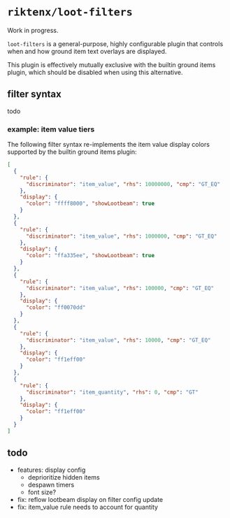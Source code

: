 # `riktenx/loot-filters`

Work in progress.

`loot-filters` is a general-purpose, highly configurable plugin that controls when and how ground item text overlays are
displayed.

This plugin is effectively mutually exclusive with the builtin ground items plugin, which should be disabled when using
this alternative.

## filter syntax

todo

### example: item value tiers

The following filter syntax re-implements the item value display colors supported by the builtin ground items plugin:

```json
[
  {
    "rule": {
      "discriminator": "item_value", "rhs": 10000000, "cmp": "GT_EQ"
    },
    "display": {
      "color": "ffff8000", "showLootbeam": true
    }
  },
  {
    "rule": {
      "discriminator": "item_value", "rhs": 1000000, "cmp": "GT_EQ"
    },
    "display": {
      "color": "ffa335ee", "showLootbeam": true
    }
  },
  {
    "rule": {
      "discriminator": "item_value", "rhs": 100000, "cmp": "GT_EQ"
    },
    "display": {
      "color": "ff0070dd"
    }
  },
  {
    "rule": {
      "discriminator": "item_value", "rhs": 10000, "cmp": "GT_EQ"
    },
    "display": {
      "color": "ff1eff00"
    }
  },
  {
    "rule": {
      "discriminator": "item_quantity", "rhs": 0, "cmp": "GT"
    },
    "display": {
      "color": "ff1eff00"
    }
  }
]
```

## todo
* features: display config
  * deprioritize hidden items
  * despawn timers
  * font size?
* fix: reflow lootbeam display on filter config update
* fix: item_value rule needs to account for quantity